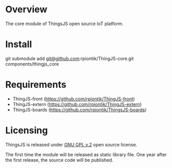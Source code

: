 # Overview
The core module of ThingsJS open source IoT platform.

# Install
git submodule add git@github.com:rpiontik/ThingJS-core.git components/thingjs_core

# Requirements
* ThingJS-front (https://github.com/rpiontik/ThingJS-front)
* ThingJS-extern (https://github.com/rpiontik/ThingJS-extern)
* ThingJS-boards (https://github.com/rpiontik/ThingsJS-boards)

# Licensing

ThingsJS is released under
[GNU GPL v.2](http://www.gnu.org/licenses/old-licenses/gpl-2.0.html)
open source license.

The first time the module will be released as static library file. One year after the first release, 
the source code will be published.
